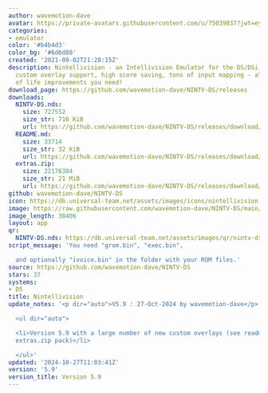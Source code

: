 ```yaml
---
author: wavemotion-dave
avatar: https://private-avatars.githubusercontent.com/u/75039837?jwt=eyJhbGciOiJIUzI1NiIsInR5cCI6IkpXVCJ9.eyJpc3MiOiJnaXRodWIuY29tIiwiYXVkIjoicmF3LmdpdGh1YnVzZXJjb250ZW50LmNvbSIsImtleSI6ImtleTEiLCJleHAiOjE3MzQ2MzI4ODAsIm5iZiI6MTczNDYzMTY4MCwicGF0aCI6Ii91Lzc1MDM5ODM3In0.KUCLKFFbkj81LniALwPcOJOzhB4_gf76rGYLVjOHq9M&v=4
categories:
- emulator
color: '#b4b4d3'
color_bg: '#6d6d80'
created: '2021-09-02T21:28:15Z'
description: Nintellivision - an Intellivision Emulator for the DS/DSi. High compatibility,
  custom overlay support, high score saving, tons of input mapping - all the quality
  of life improvements you need!
download_page: https://github.com/wavemotion-dave/NINTV-DS/releases
downloads:
  NINTV-DS.nds:
    size: 727552
    size_str: 710 KiB
    url: https://github.com/wavemotion-dave/NINTV-DS/releases/download/5.9/NINTV-DS.nds
  README.md:
    size: 33714
    size_str: 32 KiB
    url: https://github.com/wavemotion-dave/NINTV-DS/releases/download/5.9/README.md
  extras.zip:
    size: 22176384
    size_str: 21 MiB
    url: https://github.com/wavemotion-dave/NINTV-DS/releases/download/5.9/extras.zip
github: wavemotion-dave/NINTV-DS
icon: https://db.universal-team.net/assets/images/icons/nintellivision.png
image: https://raw.githubusercontent.com/wavemotion-dave/NINTV-DS/main/arm9/gfx/bgTop.png
image_length: 38406
layout: app
qr:
  NINTV-DS.nds: https://db.universal-team.net/assets/images/qr/nintv-ds-nds.png
script_message: 'You need "grom.bin", "exec.bin",

  and optionally "ivoice.bin" in the folder with your ROM files.'
source: https://github.com/wavemotion-dave/NINTV-DS
stars: 37
systems:
- DS
title: Nintellivision
update_notes: '<p dir="auto">V5.9 : 27-Oct-2024 by wavemotion-dave</p>

  <ul dir="auto">

  <li>Version 5.9 with a large number of new custom overlays (see readme.md and the
  extras.zip pack)</li>

  </ul>'
updated: '2024-10-27T11:03:41Z'
version: '5.9'
version_title: Version 5.9
---
```

